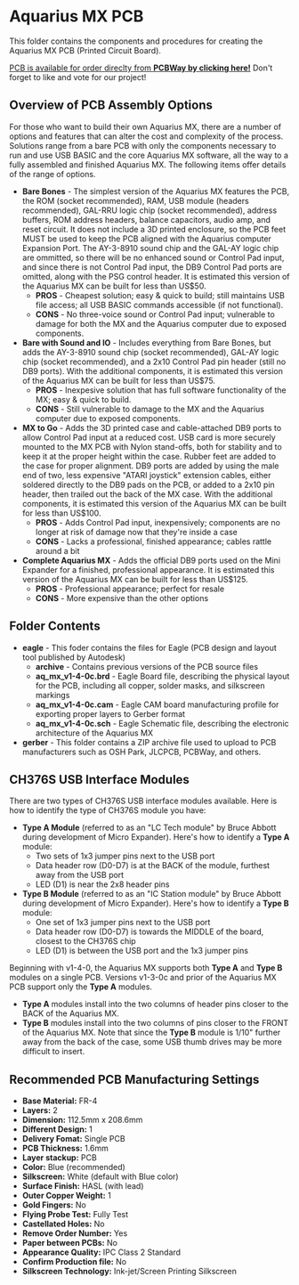 # Aquarius MX PCB
This folder contains the components and procedures for creating the Aquarius MX PCB (Printed Circuit Board).

[PCB is available for order direclty from **PCBWay by clicking here!**](https://www.pcbway.com/project/shareproject/Aquarius_Computer_Aquarius_MX_USB_Expander_c4a2f027.html) Don't forget to like and vote for our project!

## Overview of PCB Assembly Options
For those who want to build their own Aquarius MX, there are a number of options and features that can alter the cost and complexity of the process. Solutions range from a bare PCB with only the components necessary to run and use USB BASIC and the core Aquarius MX software, all the way to a fully assembled and finished Aquarius MX. The following items offer details of the range of options.
- **Bare Bones** - The simplest version of the Aquarius MX features the PCB, the ROM (socket recommended), RAM, USB module (headers recommended), GAL-RRU logic chip (socket recommended), address buffers, ROM address headers, balance capacitors, audio amp, and reset circuit. It does not include a 3D printed enclosure, so the PCB feet MUST be used to keep the PCB aligned with the Aquarius computer Expansion Port. The AY-3-8910 sound chip and the GAL-AY logic chip are ommitted, so there will be no enhanced sound or Control Pad input, and since there is not Control Pad input, the DB9 Control Pad ports are omitted, along with the PSG control header. It is estimated this version of the Aquarius MX can be built for less than US$50.
  - **PROS** - Cheapest solution; easy & quick to build; still maintains USB file access; all USB BASIC commands accessible (if not functional).
  - **CONS** - No three-voice sound or Control Pad input; vulnerable to damage for both the MX and the Aquarius computer due to exposed components.
- **Bare with Sound and IO** - Includes everything from Bare Bones, but adds the AY-3-8910 sound chip (socket recommended), GAL-AY logic chip (socket recommended), and a 2x10 Control Pad pin header (still no DB9 ports). With the additional components, it is estimated this version of the Aquarius MX can be built for less than US$75.
  - **PROS** - Inexpesive solution that has full software functionality of the MX; easy & quick to build.
  - **CONS** - Still vulnerable to damage to the MX and the Aquarius computer due to exposed components.
- **MX to Go** - Adds the 3D printed case and cable-attached DB9 ports to allow Control Pad input at a reduced cost. USB card is more securely mounted to the MX PCB with Nylon stand-offs, both for stability and to keep it at the proper height within the case. Rubber feet are added to the case for proper alignment. DB9 ports are added by using the male end of two, less expensive "ATARI joystick" extension cables, either soldered directly to the DB9 pads on the PCB, or added to a 2x10 pin header, then trailed out the back of the MX case. With the additional components, it is estimated this version of the Aquarius MX can be built for less than US$100.
  - **PROS** - Adds Control Pad input, inexpensively; components are no longer at risk of damage now that they're inside a case
  - **CONS** - Lacks a professional, finished appearance; cables rattle around a bit
- **Complete Aquarius MX** - Adds the official DB9 ports used on the Mini Expander for a finished, professional appearance. It is estimated this version of the Aquarius MX can be built for less than US$125.
  - **PROS** - Professional appearance; perfect for resale
  - **CONS** - More expensive than the other options

## Folder Contents
 - **eagle** - This foder contains the files for Eagle (PCB design and layout tool published by Autodesk)
   - **archive** - Contains previous versions of the PCB source files
   - **aq_mx_v1-4-0c.brd** - Eagle Board file, describing the physical layout for the PCB, including all copper, solder masks, and silkscreen markings
   - **aq_mx_v1-4-0c.cam** - Eagle CAM board manufacturing profile for exporting proper layers to Gerber format
   - **aq_mx_v1-4-0c.sch** - Eagle Schematic file, describing the electronic architecture of the Aquarius MX
 - **gerber** - This folder contains a ZIP archive file used to upload to PCB manufacturers such as OSH Park, JLCPCB, PCBWay, and others.
 
## CH376S USB Interface Modules
There are two types of CH376S USB interface modules available. Here is how to identify the type of CH376S module you have:
 - **Type A Module** (referred to as an "LC Tech module" by Bruce Abbott during development of Micro Expander). Here's how to identify a **Type A** module:
    - Two sets of 1x3 jumper pins next to the USB port
    - Data header row (D0-D7) is at the BACK of the module, furthest away from the USB port
    - LED (D1) is near the 2x8 header pins
 - **Type B Module** (referred to as an "IC Station module" by Bruce Abbott during development of Micro Expander). Here's how to identify a **Type B** module:
    - One set of 1x3 jumper pins next to the USB port
    - Data header row (D0-D7) is towards the MIDDLE of the board, closest to the CH376S chip
    - LED (D1) is between the USB port and the 1x3 jumper pins

Beginning with v1-4-0, the Aquarius MX supports both **Type A** and **Type B** modules on a single PCB. Versions v1-3-0c and prior of the Aquarius MX PCB support only the **Type A** modules.
 - **Type A** modules install into the two columns of header pins closer to the BACK of the Aquarius MX. 
 - **Type B** modules install into the two columns of pins closer to the FRONT of the Aquarius MX. Note that since the **Type B** module is 1/10" further away from the back of the case, some USB thumb drives may be more difficult to insert. 


## Recommended PCB Manufacturing Settings
 - **Base Material:** FR-4
 - **Layers:** 2
 - **Dimension:** 112.5mm x 208.6mm
 - **Different Design:** 1
 - **Delivery Fomat:** Single PCB
 - **PCB Thickness:** 1.6mm
 - **Layer stackup:** PCB
 - **Color:** Blue (recommended)
 - **Silkscreen:** White (default with Blue color)
 - **Surface Finish:** HASL (with lead)
 - **Outer Copper Weight:** 1
 - **Gold Fingers:** No
 - **Flying Probe Test:** Fully Test
 - **Castellated Holes:** No
 - **Remove Order Number:** Yes
 - **Paper between PCBs:** No
 - **Appearance Quality:** IPC Class 2 Standard
 - **Confirm Production file:** No
 - **Silkscreen Technology:** Ink-jet/Screen Printing Silkscreen
